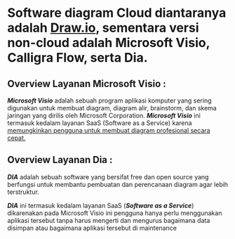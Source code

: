 <h1>Software diagram Cloud diantaranya adalah
	<a href="https://draw.io">Draw.io</a>, sementara versi non-cloud  adalah Microsoft Visio, Calligra Flow, serta Dia.</h1>

<h2>Overview Layanan Microsoft Visio : </h2>
<i><b>Microsoft Visio</b></i> adalah sebuah program aplikasi komputer yang sering digunakan untuk membuat diagram, diagram alir, brainstorm, dan skema jaringan yang dirilis oleh Microsoft Corporation.
<i><b>Microsoft Visio</b></i> ini termasuk kedalam layanan SaaS (Software as a Service) karena <u>memungkinkan pengguna untuk membuat diagram profesional secara cepat.</u>

<h2>Overview Layanan Dia : </h2>
<i><b>DIA</b></i> adalah sebuah software yang bersifat free dan open source yang berfungsi untuk membantu pembuatan dan perencanaan diagram agar lebih terstruktur. 
<p img src="images/un.png"></p>

<i><b>DIA</b></i> ini termasuk kedalam layanan SaaS (<i><b>Software as a Service</b></i>) dikarenakan pada Microsoft Visio ini pengguna hanya perlu menggunakan aplikasi tersebut tanpa harus mengerti dan mengurus bagaimana data disimpan atau bagaimana aplikasi tersebut di maintenance